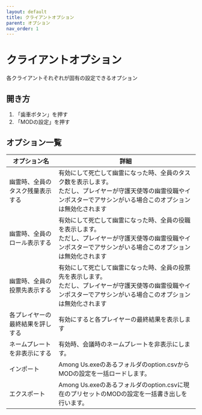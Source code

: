 ```yaml
---
layout: default
title: クライアントオプション
parent: オプション
nav_order: 1
---
```


# クライアントオプション

各クライアントそれぞれが固有の設定できるオプション

## 開き方
  1. 「歯車ボタン」を押す
  2. 「MODの設定」を押す

## オプション一覧

|  オプション名 |  詳細  |
| ---- | ---- |
| 幽霊時、全員のタスク残量表示する | 有効にして死亡して幽霊になった時、全員のタスク数を表示します。<br> ただし、プレイヤーが守護天使等の幽霊役職やインポスターでアサシンがいる場合このオプションは無効化されます |
| 幽霊時、全員のロール表示する | 有効にして死亡して幽霊になった時、全員の役職を表示します。<br> ただし、プレイヤーが守護天使等の幽霊役職やインポスターでアサシンがいる場合このオプションは無効化されます |
| 幽霊時、全員の投票先表示する | 有効にして死亡して幽霊になった時、全員の投票先を表示します。<br> ただし、プレイヤーが守護天使等の幽霊役職やインポスターでアサシンがいる場合このオプションは無効化されます |
| 各プレイヤーの最終結果を評しする | 有効にすると各プレイヤーの最終結果を表示します |
| ネームプレートを非表示にする | 有効時、会議時のネームプレートを非表示にします。 |
| インポート | Among Us.exeのあるフォルダのoption.csvからMODの設定を一括ロードします。 |
| エクスポート | Among Us.exeのあるフォルダのoption.csvに現在のプリセットのMODの設定を一括書き出しを行います。 |